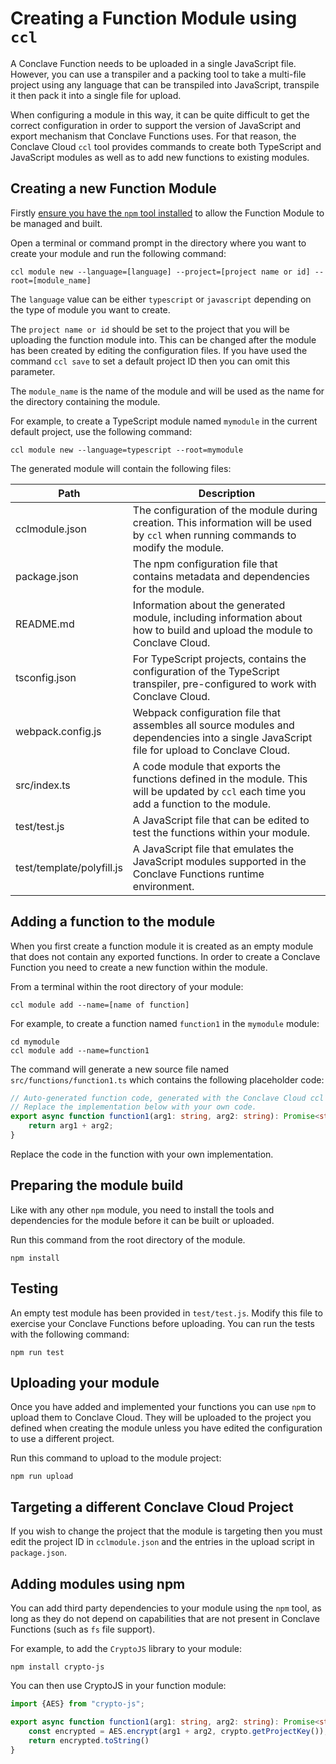 # Creating a Function Module using `ccl`
A Conclave Function needs to be uploaded in a single JavaScript file. However,
you can use a transpiler and a packing tool to take a multi-file project using any
language that can be transpiled into JavaScript, transpile it then pack it into
a single file for upload.

When configuring a module in this way, it can be quite difficult to get the
correct configuration in order to support the version of JavaScript and export
mechanism that Conclave Functions uses. For that reason, the Conclave Cloud
`ccl` tool provides commands to create both TypeScript and JavaScript modules as
well as to add new functions to existing modules.

## Creating a new Function Module
Firstly 
[ensure you have the `npm` tool installed](https://docs.npmjs.com/downloading-and-installing-node-js-and-npm) 
to allow the Function Module to be managed and built.

Open a terminal or command prompt in the directory where you want to create your
module and run the following command:

```
ccl module new --language=[language] --project=[project name or id] --root=[module_name]
```

The `language` value can be either `typescript` or `javascript` depending on the
type of module you want to create.

The `project name or id` should be set to the project that you will be uploading
the function module into. This can be changed after the module has been created
by editing the configuration files. If you have used the command `ccl save` to
set a default project ID then you can omit this parameter.

The `module_name` is the name of the module and will be used as the name for the
directory containing the module.

For example, to create a TypeScript module named `mymodule` in the current
default project, use the following command:

```
ccl module new --language=typescript --root=mymodule
```

The generated module will contain the following files:

| Path | Description |
| ---- | ----------- |
| cclmodule.json | The configuration of the module during creation. This information will be used by `ccl` when running commands to modify the module. |
| package.json | The npm configuration file that contains metadata and dependencies for the module. |
| README.md | Information about the generated module, including information about how to build and upload the module to Conclave Cloud. |
| tsconfig.json | For TypeScript projects, contains the configuration of the TypeScript transpiler, pre-configured to work with Conclave Cloud. |
| webpack.config.js| Webpack configuration file that assembles all source modules and dependencies into a single JavaScript file for upload to Conclave Cloud. |
| src/index.ts | A code module that exports the functions defined in the module. This will be updated by `ccl` each time you add a function to the module. |
| test/test.js | A JavaScript file that can be edited to test the functions within your module. |
| test/template/polyfill.js | A JavaScript file that emulates the JavaScript modules supported in the Conclave Functions runtime environment. |

## Adding a function to the module
When you first create a function module it is created as an empty module that
does not contain any exported functions. In order to create a Conclave Function
you need to create a new function within the module.

From a terminal within the root directory of your module:

```
ccl module add --name=[name of function]
```

For example, to create a function named `function1` in the `mymodule` module:

```
cd mymodule
ccl module add --name=function1
```

The command will generate a new source file named `src/functions/function1.ts`
which contains the following placeholder code:

```typescript
// Auto-generated function code, generated with the Conclave Cloud ccl tool.
// Replace the implementation below with your own code.
export async function function1(arg1: string, arg2: string): Promise<string> {
    return arg1 + arg2;
}
```

Replace the code in the function with your own implementation.

## Preparing the module build
Like with any other `npm` module, you need to install the tools and dependencies
for the module before it can be built or uploaded.

Run this command from the root directory of the module.

```
npm install
```

## Testing
An empty test module has been provided in `test/test.js`. Modify this file to exercise your
Conclave Functions before uploading. You can run the tests with the following command:

```
npm run test
```

## Uploading your module
Once you have added and implemented your functions you can use `npm` to upload
them to Conclave Cloud. They will be uploaded to the project you defined when
creating the module unless you have edited the configuration to use a different
project.

Run this command to upload to the module project:

```
npm run upload
```

## Targeting a different Conclave Cloud Project
If you wish to change the project that the module is targeting then you must edit the 
project ID in `cclmodule.json` and the entries in the upload script in
`package.json`.

## Adding modules using npm
You can add third party dependencies to your module using the `npm` tool, as
long as they do not depend on capabilities that are not present in Conclave
Functions (such as `fs` file support).

For example, to add the `CryptoJS` library to your module:

```
npm install crypto-js
```

You can then use CryptoJS in your function module:

```typescript
import {AES} from "crypto-js";

export async function function1(arg1: string, arg2: string): Promise<string> {
    const encrypted = AES.encrypt(arg1 + arg2, crypto.getProjectKey());
    return encrypted.toString()
}
```